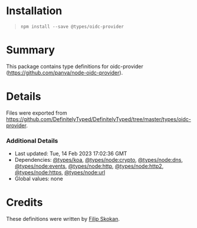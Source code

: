 # Installation
> `npm install --save @types/oidc-provider`

# Summary
This package contains type definitions for oidc-provider (https://github.com/panva/node-oidc-provider).

# Details
Files were exported from https://github.com/DefinitelyTyped/DefinitelyTyped/tree/master/types/oidc-provider.

### Additional Details
 * Last updated: Tue, 14 Feb 2023 17:02:36 GMT
 * Dependencies: [@types/koa](https://npmjs.com/package/@types/koa), [@types/node:crypto](https://npmjs.com/package/@types/node:crypto), [@types/node:dns](https://npmjs.com/package/@types/node:dns), [@types/node:events](https://npmjs.com/package/@types/node:events), [@types/node:http](https://npmjs.com/package/@types/node:http), [@types/node:http2](https://npmjs.com/package/@types/node:http2), [@types/node:https](https://npmjs.com/package/@types/node:https), [@types/node:url](https://npmjs.com/package/@types/node:url)
 * Global values: none

# Credits
These definitions were written by [Filip Skokan](https://github.com/panva).
